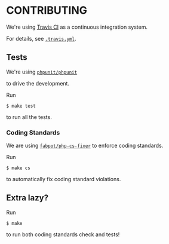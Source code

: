 # CONTRIBUTING

We're using [Travis CI](https://travis-ci.com) as a continuous integration system.
 
For details, see [`.travis.yml`](../.travis.yml). 
 
## Tests

We're using [`phpunit/phpunit`](https://github.com/sebastianbergmann/phpunit)
 
to drive the development.

Run

```
$ make test
```

to run all the tests.

### Coding Standards

We are using [`fabpot/php-cs-fixer`](https://github.com/FriendsOfPHP/PHP-CS-Fixer) to enforce coding standards.

Run

```
$ make cs
```

to automatically fix coding standard violations.

## Extra lazy?

Run

```
$ make
```

to run both coding standards check and tests!
